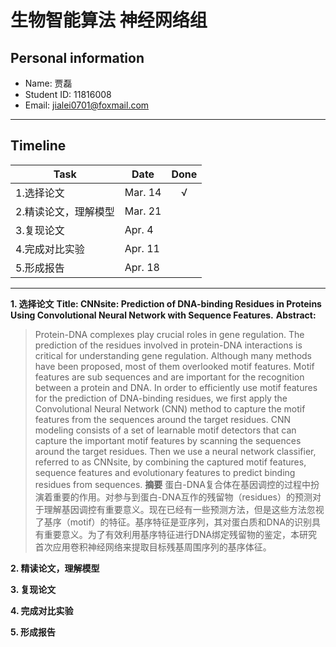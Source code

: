 # 生物智能算法 神经网络组

## Personal information
+ Name: 贾磊
+ Student ID: 11816008
+ Email: jialei0701@foxmail.com

---

## Timeline

|Task|Date|Done|
--|--|:--:
1.选择论文|Mar. 14|√
2.精读论文，理解模型|Mar. 21|
3.复现论文|Apr. 4|
4.完成对比实验|Apr. 11|
5.形成报告|Apr. 18|

---

**1. 选择论文**
**Title: CNNsite: Prediction of DNA-binding Residues in Proteins Using Convolutional Neural Network with Sequence Features.**
**Abstract:**
>Protein-DNA complexes play crucial roles in gene regulation. The prediction of the residues involved in protein-DNA interactions is critical for understanding gene regulation. Although many methods have been proposed, most of them overlooked motif features. Motif features are sub sequences and are important for the recognition between a protein and DNA. In order to efficiently use motif features for the prediction of DNA-binding residues, we first apply the Convolutional Neural Network (CNN) method to capture the motif features from the sequences around the target residues. CNN modeling consists of a set of learnable motif detectors that can capture the important motif features by scanning the sequences around the target residues. Then we use a neural network classifier, referred to as CNNsite, by combining the captured motif features, sequence features and evolutionary features to predict binding residues from sequences.
**摘要**
>蛋白-DNA复合体在基因调控的过程中扮演着重要的作用。对参与到蛋白-DNA互作的残留物（residues）的预测对于理解基因调控有重要意义。现在已经有一些预测方法，但是这些方法忽视了基序（motif）的特征。基序特征是亚序列，其对蛋白质和DNA的识别具有重要意义。为了有效利用基序特征进行DNA绑定残留物的鉴定，本研究首次应用卷积神经网络来提取目标残基周围序列的基序体征。

**2. 精读论文，理解模型**


**3. 复现论文**


**4. 完成对比实验**


**5. 形成报告**
